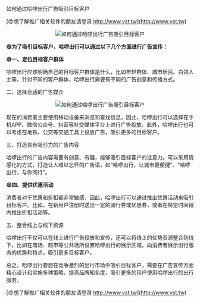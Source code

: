 如何通过哈啰出行广告吸引目标客户

[😍想了解推广相关软件的朋友请登录 http://www.vst.tw](http://www.vst.tw)

 <center><img src="https://vst.tw/MP4/tuiguang/png/8.png" alt="如何通过哈啰出行广告吸引目标客户"></center>

**😄为了吸引目标客户，哈啰出行可以通过以下几个方面进行广告宣传：**

**😄一、定位目标客户群体**

哈啰出行应该明确自己的目标客户群体是什么，比如年轻群体、城市居民、白领人士等。针对不同的客户群体，哈啰出行需要有不同的广告创意和传播方式。

二、选择合适的广告媒介

 <center><img src="https://vst.tw/MP4/tuiguang/png/7.png" alt="如何通过哈啰出行广告吸引目标客户"></center>

现在的消费者主要使用移动设备来浏览和查找信息，因此，哈啰出行可以选择在手机APP、微信公众号、抖音等社交媒体平台上进行广告投放。此外，哈啰出行也可以考虑在地铁、公交等交通工具上投放广告，吸引更多的目标客户。

三、打造具有吸引力的广告内容

哈啰出行的广告内容需要有创意、有趣，能够吸引目标客户的注意力。可以采用情感化的方式，打造让人难以忘怀的广告语，如“哈啰出行，让城市更便捷”、“哈啰出行，与你同行”。

**😄四、提供优惠活动**

消费者对于优惠和折扣都非常敏感，因此，哈啰出行可以通过推出优惠活动来吸引目标客户。比如，在新用户注册时送出一定的骑行券或优惠券，或者在特定时间段内推出折扣活动等。

五、整合线上与线下资源

哈啰出行不仅可以在线上进行广告投放和宣传，还可以将线上的优势资源整合到线下，比如在商场、超市等公共场所设置哈啰出行的展示区域，向消费者展示出行服务的优势和特点，吸引更多目标客户。

总之，哈啰出行要想在竞争激烈的出行市场中吸引目标客户，需要在广告宣传方面精心设计和实施多种策略，提高品牌知名度，吸引更多的用户使用哈啰出行的出行服务。

[😍想了解推广相关软件的朋友请登录 http://www.vst.tw](http://www.vst.tw)



